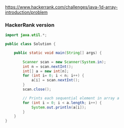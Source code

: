 
https://www.hackerrank.com/challenges/java-1d-array-introduction/problem

### HackerRank version

```java
import java.util.*;

public class Solution {

    public static void main(String[] args) {
	   
        Scanner scan = new Scanner(System.in);
        int n = scan.nextInt();
        int[] a = new int[n];
        for (int i= 0; i < n; i++) {
            a[i] = scan.nextInt();
        }
        scan.close();

        // Prints each sequential element in array a
        for (int i = 0; i < a.length; i++) {
            System.out.println(a[i]);
        }
    }
}
```